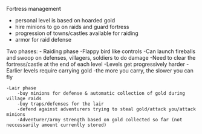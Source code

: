 Fortress management

- personal level is based on hoarded gold
- hire minions to go on raids and guard fortress
- progression of towns/castles available for raiding
- armor for raid defense

Two phases:
	- Raiding phase
		-Flappy bird like controls
		-Can launch fireballs and swoop on defenses, villagers, soldiers to do damage
		-Need to clear the fortress/castle at the end of each level
		-Levels get progressively harder
		-Earlier levels require carrying gold
			-the more you carry, the slower you can fly
	
	-Lair phase
		-buy minions for defense & automatic collection of gold during village raids
		-buy traps/defenses for the lair
		-defend against adventurers trying to steal gold/attack you/attack minions
		-Adventurer/army strength based on gold collected so far (not neccessarily amount currently stored)